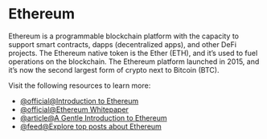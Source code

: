 # Ethereum

Ethereum is a programmable blockchain platform with the capacity to support smart contracts, dapps (decentralized apps), and other DeFi projects. The Ethereum native token is the Ether (ETH), and it’s used to fuel operations on the blockchain. The Ethereum platform launched in 2015, and it’s now the second largest form of crypto next to Bitcoin (BTC).

Visit the following resources to learn more:

- [@official@Introduction to Ethereum](https://ethereum.org/en/developers/docs/intro-to-ethereum/)
- [@official@Ethereum Whitepaper](https://ethereum.org/en/whitepaper/)
- [@article@A Gentle Introduction to Ethereum](https://bitsonblocks.net/2016/10/02/gentle-introduction-ethereum/)
- [@feed@Explore top posts about Ethereum](https://app.daily.dev/tags/ethereum?ref=roadmapsh)